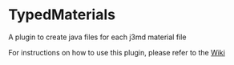 # TypedMaterials
A plugin to create java files for each j3md material file

For instructions on how to use this plugin, please refer to the [Wiki](https://github.com/oneMillionWorlds/TypedMaterials/wiki)